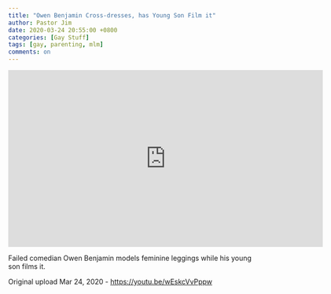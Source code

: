 ```yaml
---
title: "Owen Benjamin Cross-dresses, has Young Son Film it"
author: Pastor Jim
date: 2020-03-24 20:55:00 +0800
categories: [Gay Stuff]
tags: [gay, parenting, mlm]
comments: on
---
```


<iframe width="640" height="360" scrolling="no" frameborder="0" style="border: none;" src="https://www.bitchute.com/embed/kIkfue3Jo0Ru/"></iframe>

Failed comedian Owen Benjamin models feminine leggings while his young son films it.



Original upload Mar 24, 2020 - https://youtu.be/wEskcVvPppw


